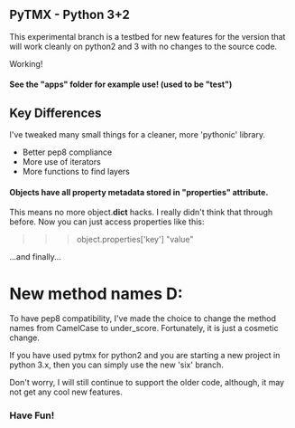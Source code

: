 ## PyTMX - Python 3+2


This experimental branch is a testbed for new features for the version that will
work cleanly on python2 and 3 with no changes to the source code.

Working!

#### See the "apps" folder for example use!  (used to be "test")

## Key Differences

I've tweaked many small things for a cleaner, more 'pythonic' library.

- Better pep8 compliance
- More use of iterators
- More functions to find layers

#### Objects have all property metadata stored in "properties" attribute.
This means no more object.__dict__ hacks.  I really didn't think that through
before.  Now you can just access properties like this:
>>> object.properties['key']
"value"

...and finally...

# New method names  D:

To have pep8 compatibility, I've made the choice to change the method names from
CamelCase to under_score.  Fortunately, it is just a cosmetic change.

If you have used pytmx for python2 and you are starting a new project in python
3.x, then you can simply use the new 'six' branch.

Don't worry, I will still continue to support the older code, although, it may
not get any cool new features.

### Have Fun!